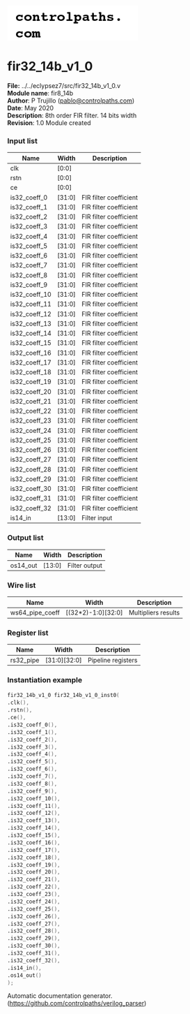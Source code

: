 ![image](logo.png)
#  fir32_14b_v1_0 
 **File:** ../../eclypsez7/src/fir32_14b_v1_0.v  
**Module name**\: fir8_14b  
**Author**\: P Trujillo (pablo@controlpaths.com\)  
**Date**\: May 2020  
**Description**\: 8th order FIR filter. 14 bits width  
**Revision**\: 1.0 Module created  

### Input list  
|**Name**|**Width**|**Description**|  
|-|-|-|  
|clk|[0:0]||  
|rstn|[0:0]||  
|ce|[0:0]||  
|is32_coeff_0|[31:0]|FIR filter coefficient|  
|is32_coeff_1|[31:0]|FIR filter coefficient|  
|is32_coeff_2|[31:0]|FIR filter coefficient|  
|is32_coeff_3|[31:0]|FIR filter coefficient|  
|is32_coeff_4|[31:0]|FIR filter coefficient|  
|is32_coeff_5|[31:0]|FIR filter coefficient|  
|is32_coeff_6|[31:0]|FIR filter coefficient|  
|is32_coeff_7|[31:0]|FIR filter coefficient|  
|is32_coeff_8|[31:0]|FIR filter coefficient|  
|is32_coeff_9|[31:0]|FIR filter coefficient|  
|is32_coeff_10|[31:0]|FIR filter coefficient|  
|is32_coeff_11|[31:0]|FIR filter coefficient|  
|is32_coeff_12|[31:0]|FIR filter coefficient|  
|is32_coeff_13|[31:0]|FIR filter coefficient|  
|is32_coeff_14|[31:0]|FIR filter coefficient|  
|is32_coeff_15|[31:0]|FIR filter coefficient|  
|is32_coeff_16|[31:0]|FIR filter coefficient|  
|is32_coeff_17|[31:0]|FIR filter coefficient|  
|is32_coeff_18|[31:0]|FIR filter coefficient|  
|is32_coeff_19|[31:0]|FIR filter coefficient|  
|is32_coeff_20|[31:0]|FIR filter coefficient|  
|is32_coeff_21|[31:0]|FIR filter coefficient|  
|is32_coeff_22|[31:0]|FIR filter coefficient|  
|is32_coeff_23|[31:0]|FIR filter coefficient|  
|is32_coeff_24|[31:0]|FIR filter coefficient|  
|is32_coeff_25|[31:0]|FIR filter coefficient|  
|is32_coeff_26|[31:0]|FIR filter coefficient|  
|is32_coeff_27|[31:0]|FIR filter coefficient|  
|is32_coeff_28|[31:0]|FIR filter coefficient|  
|is32_coeff_29|[31:0]|FIR filter coefficient|  
|is32_coeff_30|[31:0]|FIR filter coefficient|  
|is32_coeff_31|[31:0]|FIR filter coefficient|  
|is32_coeff_32|[31:0]|FIR filter coefficient|  
|is14_in|[13:0]|Filter input|  

### Output list  
|**Name**|**Width**|**Description**|  
|-|-|-|  
|os14_out|[13:0]|Filter output|  

### Wire list  
|**Name**|**Width**|**Description**|  
|-|-|-|  
|ws64_pipe_coeff|[(32*2)-1:0][32:0]|Multipliers results|  

### Register list  
|**Name**|**Width**|**Description**|  
|-|-|-|  
|rs32_pipe|[31:0][32:0]|Pipeline registers|  

### Instantiation example 
 ```verilog   
fir32_14b_v1_0 fir32_14b_v1_0_inst0(  
.clk(),  
.rstn(),  
.ce(),  
.is32_coeff_0(),  
.is32_coeff_1(),  
.is32_coeff_2(),  
.is32_coeff_3(),  
.is32_coeff_4(),  
.is32_coeff_5(),  
.is32_coeff_6(),  
.is32_coeff_7(),  
.is32_coeff_8(),  
.is32_coeff_9(),  
.is32_coeff_10(),  
.is32_coeff_11(),  
.is32_coeff_12(),  
.is32_coeff_13(),  
.is32_coeff_14(),  
.is32_coeff_15(),  
.is32_coeff_16(),  
.is32_coeff_17(),  
.is32_coeff_18(),  
.is32_coeff_19(),  
.is32_coeff_20(),  
.is32_coeff_21(),  
.is32_coeff_22(),  
.is32_coeff_23(),  
.is32_coeff_24(),  
.is32_coeff_25(),  
.is32_coeff_26(),  
.is32_coeff_27(),  
.is32_coeff_28(),  
.is32_coeff_29(),  
.is32_coeff_30(),  
.is32_coeff_31(),  
.is32_coeff_32(),  
.is14_in(),  
.os14_out()   
);   
```

Automatic documentation generator. (https://github.com/controlpaths/verilog_parser)